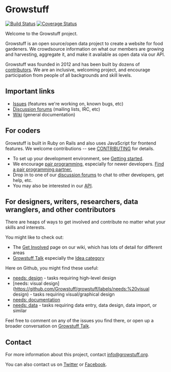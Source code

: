 # Growstuff

[![Build Status](https://travis-ci.org/Growstuff/growstuff.png)](https://travis-ci.org/Growstuff/growstuff)
[![Coverage Status](https://coveralls.io/repos/Growstuff/growstuff/badge.png)](https://coveralls.io/r/Growstuff/growstuff)

Welcome to the Growstuff project.

Growstuff is an open source/open data project to create a website for
food gardeners.  We crowdsource information on what our members are
growing and harvesting, aggregate it, and make it available as open data
via our API.

Growstuff was founded in 2012 and has been built by dozens of
[contributors](CONTRIBUTORS.md).  We are an inclusive, welcoming project, and
encourage participation from people of all backgrounds and skill levels.

## Important links

* [Issues](http://github.com/Growstuff/growstuff/issues) (features we're
  working on, known bugs, etc)
* [Discussion forums](http://wiki.growstuff.org/index.php/Discussion_forums) (mailing lists, IRC, etc)
* [Wiki](http://wiki.growstuff.org/) (general documentation)

## For coders

Growstuff is built in Ruby on Rails and also uses JavaScript for
frontend features. We welcome contributions -- see
[CONTRIBUTING](CONTRIBUTING.md) for details.

* To set up your development environment, see [Getting started](http://wiki.growstuff.org/index.php/Development/Getting_Started).
* We encourage [pair programming](http://wiki.growstuff.org/index.php/Pairing), especially for newer developers. [Find a pair programming partner.](http://talk.growstuff.org/t/find-a-pair-programming-partner/13)
* Drop in to one of our [discussion forums](http://wiki.growstuff.org/index.php/Discussion_forums) to chat to other developers, get help, etc.
* You may also be interested in our [API](http://wiki.growstuff.org/index.php/API).

## For designers, writers, researchers, data wranglers, and other contributors

There are heaps of ways to get involved and contribute no matter what
your skills and interests.

You might like to check out:

* The [Get Involved](http://wiki.growstuff.org/index.php/Get_involved)
  page on our wiki, which has lots of detail for different areas
* [Growstuff Talk](http://talk.growstuff.org/) especially the [Idea category](http://talk.growstuff.org/c/idea)

Here on Github, you might find these useful:

* [needs: design](https://github.com/Growstuff/growstuff/labels/needs:%20design) - tasks requiring high-level design
* [needs: visual design](https://github.com/Growstuff/growstuff/labels/needs:%20visual design) - tasks requiring visual/graphical design
* [needs: documentation](https://github.com/Growstuff/growstuff/labels/needs:%20documentation)
* [needs: data](https://github.com/Growstuff/growstuff/labels/needs:%20data) - tasks requiring data entry, data design, data import, or similar

Feel free to comment on any of the issues you find there, or open up a broader conversation on [Growstuff Talk](http://talk.growstuff.org).

## Contact

For more information about this project, contact [info@growstuff.org](mailto:info@growstuff.org).

You can also contact us on [Twitter](http://twitter.com/growstufforg/) or
[Facebook](https://www.facebook.com/pages/Growstuff/1531133417099494).
